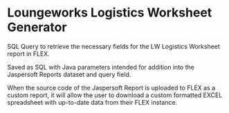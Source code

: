 # Loungeworks Logistics Worksheet Generator
SQL Query to retrieve the necessary fields for the LW Logistics Worksheet report in FLEX.

Saved as SQL with Java parameters intended for addition into the Jaspersoft Reports dataset and query field. 

When the source code of the Jaspersoft Report is uploaded to FLEX as a custom report, it will allow the user to download a custom formatted EXCEL spreadsheet with up-to-date data from their FLEX instance.
